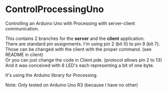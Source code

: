 ControlProcessingUno
=====================

Controlling an Arduino Uno with Processing with server-client communication.<br/>

This contains 2 branches for the <b>server</b> and the <b>client</b> application.<br/>
There are standard pin assignments. I'm using pin 2 (bit 0) to pin 9 (bit 7).<br/>
Those can be changed with the client with the proper command. (see README in client)<br/>
Or you can just change the code in Client.pde. (protocol allows pin 2 to 13)<br/>
And it was conceived with 8 LED's each representing a bit of one byte.<br/>

It's using the Arduino library for Processing.<br/>

Note: Only tested on Arduino Uno R3 (because I have no other)
